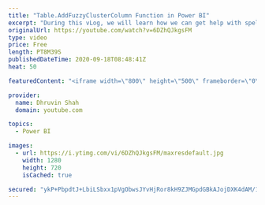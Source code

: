 ```yaml
---
title: "Table.AddFuzzyClusterColumn Function in Power BI"
excerpt: "During this vLog, we will learn how we can get help with spellings in Power BI using Table.AddFuzzyClusterColumn function in Power BI. AddFuzzyClusterColumn function adds a new column with representative values obtained by fuzzy grouping values of the specified column in a table.     We will check how"
originalUrl: https://youtube.com/watch?v=6DZhQJkgsFM
type: video
price: Free
length: PT8M39S
publishedDateTime: 2020-09-18T08:48:41Z
heat: 50

featuredContent: "<iframe width=\"800\" height=\"500\" frameborder=\"0\" src=\"https://www.youtube.com/embed/6DZhQJkgsFM\" allow=\"accelerometer; autoplay; encrypted-media; gyroscope; picture-in-picture\" allowfullscreen></iframe>"

provider:
  name: Dhruvin Shah
  domain: youtube.com

topics:
  - Power BI

images:
  - url: https://i.ytimg.com/vi/6DZhQJkgsFM/maxresdefault.jpg
    width: 1280
    height: 720
    isCached: true

secured: "ykP+PbpdtJ+LbiLSbxx1pVgObwsJYvHjRor8kH9ZJMGpdGBkAJojDXK4dAM/1cgddOH+7sKeofW8B3haVOCLWLgyLCefU4z+41iYVpyZT4dGzgaYNlRGflA8VAmeaWRTRWHdf2tTbCT153Csx3WfrwyxQjA7ngQOQyIJqjwd3pLmWPyNXCPxDQZUPHkulTg/Wq6bSDtfZFqxtN1utV445sLE90ZAkmLoXCbffRb16TfOVKTnJAsuAh0OclkT+/MHtY5/BL/uyp+yGqWAS/vlOHX1BArii/KZhrHhSDeD65bOG94LsS0PnBEHBJB8HqH1ubpStb2hmith4CjYCLtsZyIYkWTuop+M5gbKS5vWd+y5mvjH7UZskXCGDPTTHS1upHLqouZVCntqtzwti3WojTdP8st5Txjz7ku3F8KmvKM=;awFb1ar3s3/YtM9/3iZudg=="
---
```


